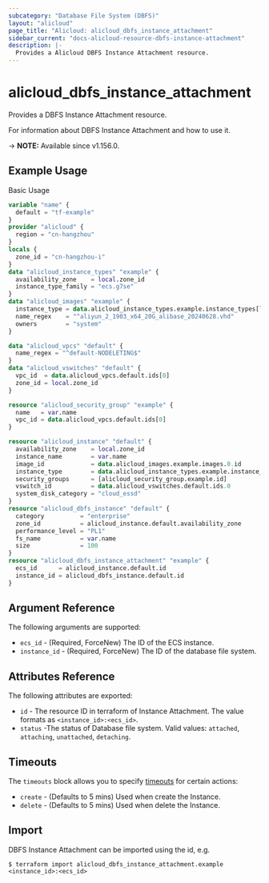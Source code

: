```yaml
---
subcategory: "Database File System (DBFS)"
layout: "alicloud"
page_title: "Alicloud: alicloud_dbfs_instance_attachment"
sidebar_current: "docs-alicloud-resource-dbfs-instance-attachment"
description: |-
  Provides a Alicloud DBFS Instance Attachment resource.
---
```


# alicloud_dbfs_instance_attachment

Provides a DBFS Instance Attachment resource.

For information about DBFS Instance Attachment and how to use it.

-> **NOTE:** Available since v1.156.0.

## Example Usage

Basic Usage

```terraform
variable "name" {
  default = "tf-example"
}
provider "alicloud" {
  region = "cn-hangzhou"
}
locals {
  zone_id = "cn-hangzhou-i"
}
data "alicloud_instance_types" "example" {
  availability_zone    = local.zone_id
  instance_type_family = "ecs.g7se"
}
data "alicloud_images" "example" {
  instance_type = data.alicloud_instance_types.example.instance_types[length(data.alicloud_instance_types.example.instance_types) - 1].id
  name_regex    = "^aliyun_2_1903_x64_20G_alibase_20240628.vhd"
  owners        = "system"
}

data "alicloud_vpcs" "default" {
  name_regex = "^default-NODELETING$"
}
data "alicloud_vswitches" "default" {
  vpc_id  = data.alicloud_vpcs.default.ids[0]
  zone_id = local.zone_id
}

resource "alicloud_security_group" "example" {
  name   = var.name
  vpc_id = data.alicloud_vpcs.default.ids[0]
}

resource "alicloud_instance" "default" {
  availability_zone    = local.zone_id
  instance_name        = var.name
  image_id             = data.alicloud_images.example.images.0.id
  instance_type        = data.alicloud_instance_types.example.instance_types[length(data.alicloud_instance_types.example.instance_types) - 1].id
  security_groups      = [alicloud_security_group.example.id]
  vswitch_id           = data.alicloud_vswitches.default.ids.0
  system_disk_category = "cloud_essd"
}
resource "alicloud_dbfs_instance" "default" {
  category          = "enterprise"
  zone_id           = alicloud_instance.default.availability_zone
  performance_level = "PL1"
  fs_name           = var.name
  size              = 100
}
resource "alicloud_dbfs_instance_attachment" "example" {
  ecs_id      = alicloud_instance.default.id
  instance_id = alicloud_dbfs_instance.default.id
}
```

## Argument Reference

The following arguments are supported:

* `ecs_id` - (Required, ForceNew) The ID of the ECS instance.
* `instance_id` - (Required, ForceNew) The ID of the database file system.

## Attributes Reference

The following attributes are exported:

* `id` - The resource ID in terraform of Instance Attachment. The value formats as `<instance_id>:<ecs_id>`.
* `status` -The status of Database file system. Valid values: `attached`, `attaching`, `unattached`, `detaching`.

## Timeouts

The `timeouts` block allows you to specify [timeouts](https://www.terraform.io/docs/configuration-0-11/resources.html#timeouts) for certain actions:

* `create` - (Defaults to 5 mins) Used when create the Instance.
* `delete` - (Defaults to 5 mins) Used when delete the Instance.

## Import

DBFS Instance Attachment can be imported using the id, e.g.

```shell
$ terraform import alicloud_dbfs_instance_attachment.example <instance_id>:<ecs_id>
```
